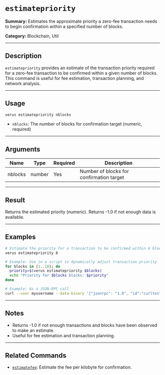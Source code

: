 # `estimatepriority`

**Summary:**
Estimates the approximate priority a zero-fee transaction needs to begin confirmation within a specified number of blocks.

**Category:**
Blockchain, Util

---

## Description
`estimatepriority` provides an estimate of the transaction priority required for a zero-fee transaction to be confirmed within a given number of blocks. This command is useful for fee estimation, transaction planning, and network analysis.

---

## Usage
```bash
verus estimatepriority nblocks
```
- `nblocks`: The number of blocks for confirmation target (numeric, required)

---

## Arguments
| Name    | Type    | Required | Description                                 |
|---------|---------|----------|---------------------------------------------|
| nblocks | number  | Yes      | Number of blocks for confirmation target    |

---

## Result
Returns the estimated priority (numeric). Returns -1.0 if not enough data is available.

---

## Examples
```bash
# Estimate the priority for a transaction to be confirmed within 6 blocks
verus estimatepriority 6

# Example: Use in a script to dynamically adjust transaction priority
for blocks in {1..10}; do
  priority=$(verus estimatepriority $blocks)
  echo "Priority for $blocks blocks: $priority"
done

# Example: As a JSON-RPC call
curl --user myusername --data-binary '{"jsonrpc": "1.0", "id":"curltest", "method": "estimatepriority", "params": [6] }' -H 'content-type: text/plain;' http://127.0.0.1:27486/
```

---

## Notes
- Returns -1.0 if not enough transactions and blocks have been observed to make an estimate.
- Useful for fee estimation and transaction planning.

---

## Related Commands
- [`estimatefee`](./estimatefee.md): Estimate the fee per kilobyte for confirmation. 
